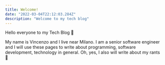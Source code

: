 ```yaml
---
title: Welcome!
date: "2022-03-04T22:12:03.284Z"
description: "Welcome to my tech blog"
---
```


Hello everyone to my Tech Blog 🙂

My name is Vincenzo and I live near Milano. I am a senior software engineer and I will use these pages to write about programming, software development, technology in general. Oh, yes, I also will write about my rants 🙊
